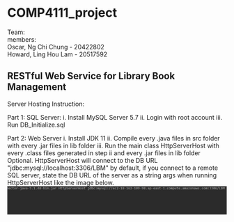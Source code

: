 # COMP4111_project
Team:\
members:\
Oscar, Ng Chi Chung - 20422802\
Howard, Ling Hou Lam - 20517592


## RESTful Web Service for Library Book Management

Server Hosting Instruction:

Part 1: SQL Server:
i. Install MySQL Server 5.7
ii. Login with root account
iii. Run DB_Initialize.sql

Part 2: Web Server
i. Install JDK 11
ii. Compile every .java files in src folder with every .jar files in lib folder
iii. Run the main class HttpServerHost with every .class files generated in step ii and every .jar files in lib folder
Optional. HttpServerHost will connect to the DB URL "jdbc:mysql://localhost:3306/LBM" by default, if you connect to a remote SQL server, state the DB URL of the server as a string args when running HttpServerHost like the image below.
![Image of Demo](https://github.com/oscarngncc/COMP4111_project/blob/master/Annotation%202020-04-05%20144508.png)


